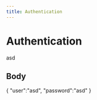 ```yaml
---
title: Authentication
---
```


# Authentication

asd

## Body

<json>{ "user":"asd", "password":"asd" }</json>
